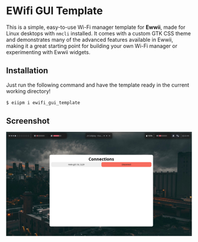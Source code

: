 # EWifi GUI Template

This is a simple, easy-to-use Wi-Fi manager template for **Ewwii**, made for Linux desktops with `nmcli` installed. It comes with a custom GTK CSS theme and demonstrates many of the advanced features available in Ewwii, making it a great starting point for building your own Wi-Fi manager or experimenting with Ewwii widgets.

## Installation

Just run the following command and have the template ready in the current working directory!

```bash
$ eiipm i ewifi_gui_template
```

## Screenshot

![Ewifi GUI Screenshot](./.github/ewifi_gui_screenshot.png)
